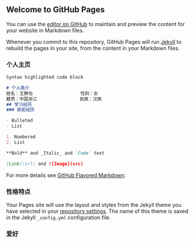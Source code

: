 ## Welcome to GitHub Pages

You can use the [editor on GitHub](https://github.com/Kaka-W/Kka-W/edit/gh-pages/index.md) to maintain and preview the content for your website in Markdown files.

Whenever you commit to this repository, GitHub Pages will run [Jekyll](https://jekyllrb.com/) to rebuild the pages in your site, from the content in your Markdown files.

### 个人主页


```markdown
Syntax highlighted code block

# 个人简介
姓名：王静怡                  性别：女
籍贯：中国浙江                民族：汉族
## 学习经历
### 获奖经历

- Bulleted
- List

1. Numbered
2. List

**Bold** and _Italic_ and `Code` text

[Link](url) and ![Image](src)
```

For more details see [GitHub Flavored Markdown](https://guides.github.com/features/mastering-markdown/).

### 性格特点

Your Pages site will use the layout and styles from the Jekyll theme you have selected in your [repository settings](https://github.com/Kaka-W/Kka-W/settings). The name of this theme is saved in the Jekyll `_config.yml` configuration file.

### 爱好

### 

